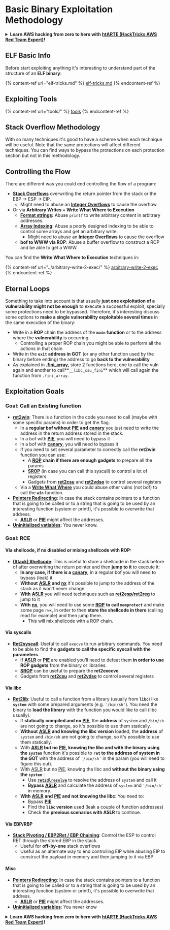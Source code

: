 # Basic Binary Exploitation Methodology

<details>

<summary><strong>Learn AWS hacking from zero to hero with</strong> <a href="https://training.hacktricks.xyz/courses/arte"><strong>htARTE (HackTricks AWS Red Team Expert)</strong></a><strong>!</strong></summary>

Other ways to support HackTricks:

* If you want to see your **company advertised in HackTricks** or **download HackTricks in PDF** Check the [**SUBSCRIPTION PLANS**](https://github.com/sponsors/carlospolop)!
* Get the [**official PEASS & HackTricks swag**](https://peass.creator-spring.com)
* Discover [**The PEASS Family**](https://opensea.io/collection/the-peass-family), our collection of exclusive [**NFTs**](https://opensea.io/collection/the-peass-family)
* **Join the** 💬 [**Discord group**](https://discord.gg/hRep4RUj7f) or the [**telegram group**](https://t.me/peass) or **follow** us on **Twitter** 🐦 [**@hacktricks\_live**](https://twitter.com/hacktricks\_live)**.**
* **Share your hacking tricks by submitting PRs to the** [**HackTricks**](https://github.com/carlospolop/hacktricks) and [**HackTricks Cloud**](https://github.com/carlospolop/hacktricks-cloud) github repos.

</details>

## ELF Basic Info

Before start exploiting anything it's interesting to understand part of the structure of an **ELF binary**:

{% content-ref url="elf-tricks.md" %}
[elf-tricks.md](elf-tricks.md)
{% endcontent-ref %}

## Exploiting Tools

{% content-ref url="tools/" %}
[tools](tools/)
{% endcontent-ref %}

## Stack Overflow Methodology

With so many techniques it's good to have a scheme when each technique will be useful. Note that the same protections will affect different techniques. You can find ways to bypass the protections on each protection section but not in this methodology.

## Controlling the Flow

There are different was you could end controlling the flow of a program:

* [**Stack Overflows**](../stack-overflow/) overwriting the return pointer from the stack or the EBP -> ESP -> EIP.
  * Might need to abuse an [**Integer Overflows**](../integer-overflow.md) to cause the overflow
* Or via **Arbitrary Writes + Write What Where to Execution**
  * [**Format strings**](../format-strings/)**:** Abuse `printf` to write arbitrary content in arbitrary addresses.
  * [**Array Indexing**](../array-indexing.md): Abuse a poorly designed indexing to be able to control some arrays and get an arbitrary write.
    * Might need to abuse an [**Integer Overflows**](../integer-overflow.md) to cause the overflow
  * **bof to WWW via ROP**: Abuse a buffer overflow to construct a ROP and be able to get a WWW.

You can find the **Write What Where to Execution** techniques in:

{% content-ref url="../arbitrary-write-2-exec/" %}
[arbitrary-write-2-exec](../arbitrary-write-2-exec/)
{% endcontent-ref %}

## Eternal Loops

Something to take into account is that usually **just one exploitation of a vulnerability might not be enough** to execute a successful exploit, specially some protections need to be bypassed. Therefore, it's interesting discuss some options to **make a single vulnerability exploitable several times** in the same execution of the binary:

* Write in a **ROP** chain the address of the **`main` function** or to the address where the **vulnerability** is occurring.
  * Controlling a proper ROP chain you might be able to perform all the actions in that chain
* Write in the **`exit` address in GOT** (or any other function used by the binary before ending) the address to go **back to the vulnerability**
* As explained in [**.fini\_array**](../arbitrary-write-2-exec/www2exec-.dtors-and-.fini\_array.md#eternal-loop)**,** store 2 functions here, one to call the vuln again and another to call\*\*`__libc_csu_fini`\*\* which will call again the function from `.fini_array`.

## Exploitation Goals

### Goal: Call an Existing function

* [**ret2win**](./#ret2win): There is a function in the code you need to call (maybe with some specific params) in order to get the flag.
  * In a **regular bof without** [**PIE**](../common-binary-protections-and-bypasses/pie/) **and** [**canary**](../common-binary-protections-and-bypasses/stack-canaries/) you just need to write the address in the return address stored in the stack.
  * In a bof with [**PIE**](../common-binary-protections-and-bypasses/pie/), you will need to bypass it
  * In a bof with [**canary**](../common-binary-protections-and-bypasses/stack-canaries/), you will need to bypass it
  * If you need to set several parameter to correctly call the **ret2win** function you can use:
    * A [**ROP**](./#rop-and-ret2...-techniques) **chain if there are enough gadgets** to prepare all the params
    * [**SROP**](../rop-return-oriented-programing/srop-sigreturn-oriented-programming.md) (in case you can call this syscall) to control a lot of registers
    * Gadgets from [**ret2csu**](../rop-return-oriented-programing/ret2csu.md) and [**ret2vdso**](../rop-return-oriented-programing/ret2vdso.md) to control several registers
  * Via a [**Write What Where**](../arbitrary-write-2-exec/) you could abuse other vulns (not bof) to call the **`win`** function.
* [**Pointers Redirecting**](../stack-overflow/pointer-redirecting.md): In case the stack contains pointers to a function that is going to be called or to a string that is going to be used by an interesting function (system or printf), it's possible to overwrite that address.
  * [**ASLR**](../common-binary-protections-and-bypasses/aslr/) or [**PIE**](../common-binary-protections-and-bypasses/pie/) might affect the addresses.
* [**Uninitialized vatiables**](../stack-overflow/uninitialized-variables.md): You never know.

### Goal: RCE

#### Via shellcode, if nx disabled or mixing shellcode with ROP:

* [**(Stack) Shellcode**](./#stack-shellcode): This is useful to store a shellcode in the stack before of after overwriting the return pointer and then **jump to it** to execute it:
  * **In any case, if there is a** [**canary**](../common-binary-protections-and-bypasses/stack-canaries/)**,** in a regular bof you will need to bypass (leak) it
  * **Without** [**ASLR**](../common-binary-protections-and-bypasses/aslr/) **and** [**nx**](../common-binary-protections-and-bypasses/no-exec-nx.md) it's possible to jump to the address of the stack as it won't never change
  * **With** [**ASLR**](../common-binary-protections-and-bypasses/aslr/) you will need techniques such as [**ret2esp/ret2reg**](../rop-return-oriented-programing/ret2esp-ret2reg.md) to jump to it
  * **With** [**nx**](../common-binary-protections-and-bypasses/no-exec-nx.md), you will need to use some [**ROP**](../rop-return-oriented-programing/) **to call `memprotect`** and make some page `rwx`, in order to then **store the shellcode in there** (calling read for example) and then jump there.
    * This will mix shellcode with a ROP chain.

#### Via syscalls

* [**Ret2syscall**](../rop-return-oriented-programing/rop-syscall-execv/): Useful to call `execve` to run arbitrary commands. You need to be able to find the **gadgets to call the specific syscall with the parameters**.
  * If [**ASLR**](../common-binary-protections-and-bypasses/aslr/) or [**PIE**](../common-binary-protections-and-bypasses/pie/) are enabled you'll need to defeat them **in order to use ROP gadgets** from the binary or libraries.
  * [**SROP**](../rop-return-oriented-programing/srop-sigreturn-oriented-programming.md) can be useful to prepare the **ret2execve**
  * Gadgets from [**ret2csu**](../rop-return-oriented-programing/ret2csu.md) and [**ret2vdso**](../rop-return-oriented-programing/ret2vdso.md) to control several registers

#### Via libc

* [**Ret2lib**](../rop-return-oriented-programing/ret2lib/): Useful to call a function from a library (usually from **`libc`**) like **`system`** with some prepared arguments (e.g. `'/bin/sh'`). You need the binary to **load the library** with the function you would like to call (libc usually).
  * If **statically compiled and no** [**PIE**](../common-binary-protections-and-bypasses/pie/), the **address** of `system` and `/bin/sh` are not going to change, so it's possible to use them statically.
  * **Without** [**ASLR**](../common-binary-protections-and-bypasses/aslr/) **and knowing the libc version** loaded, the **address** of `system` and `/bin/sh` are not going to change, so it's possible to use them statically.
  * With [**ASLR**](../common-binary-protections-and-bypasses/aslr/) **but no** [**PIE**](../common-binary-protections-and-bypasses/pie/)**, knowing the libc and with the binary using the `system`** function it's possible to **`ret` to the address of system in the GOT** with the address of `'/bin/sh'` in the param (you will need to figure this out).
  * With [ASLR](../common-binary-protections-and-bypasses/aslr/) but no [PIE](../common-binary-protections-and-bypasses/pie/), knowing the libc and **without the binary using the `system`** :
    * Use [**`ret2dlresolve`**](../rop-return-oriented-programing/ret2dlresolve.md) to resolve the address of `system` and call it
    * **Bypass** [**ASLR**](../common-binary-protections-and-bypasses/aslr/) and calculate the address of `system` and `'/bin/sh'` in memory.
  * **With** [**ASLR**](../common-binary-protections-and-bypasses/aslr/) **and** [**PIE**](../common-binary-protections-and-bypasses/pie/) **and not knowing the libc**: You need to:
    * Bypass [**PIE**](../common-binary-protections-and-bypasses/pie/)
    * Find the **`libc` version** used (leak a couple of function addresses)
    * Check the **previous scenarios with ASLR** to continue.

#### Via EBP/RBP

* [**Stack Pivoting / EBP2Ret / EBP Chaining**](../stack-overflow/stack-pivoting-ebp2ret-ebp-chaining.md): Control the ESP to control RET through the stored EBP in the stack.
  * Useful for **off-by-one** stack overflows
  * Useful as an alternate way to end controlling EIP while abusing EIP to construct the payload in memory and then jumping to it via EBP

#### Misc

* [**Pointers Redirecting**](../stack-overflow/pointer-redirecting.md): In case the stack contains pointers to a function that is going to be called or to a string that is going to be used by an interesting function (system or printf), it's possible to overwrite that address.
  * [**ASLR**](../common-binary-protections-and-bypasses/aslr/) or [**PIE**](../common-binary-protections-and-bypasses/pie/) might affect the addresses.
* [**Uninitialized variables**](../stack-overflow/uninitialized-variables.md): You never know

<details>

<summary><strong>Learn AWS hacking from zero to hero with</strong> <a href="https://training.hacktricks.xyz/courses/arte"><strong>htARTE (HackTricks AWS Red Team Expert)</strong></a><strong>!</strong></summary>

Other ways to support HackTricks:

* If you want to see your **company advertised in HackTricks** or **download HackTricks in PDF** Check the [**SUBSCRIPTION PLANS**](https://github.com/sponsors/carlospolop)!
* Get the [**official PEASS & HackTricks swag**](https://peass.creator-spring.com)
* Discover [**The PEASS Family**](https://opensea.io/collection/the-peass-family), our collection of exclusive [**NFTs**](https://opensea.io/collection/the-peass-family)
* **Join the** 💬 [**Discord group**](https://discord.gg/hRep4RUj7f) or the [**telegram group**](https://t.me/peass) or **follow** us on **Twitter** 🐦 [**@hacktricks\_live**](https://twitter.com/hacktricks\_live)**.**
* **Share your hacking tricks by submitting PRs to the** [**HackTricks**](https://github.com/carlospolop/hacktricks) and [**HackTricks Cloud**](https://github.com/carlospolop/hacktricks-cloud) github repos.

</details>
